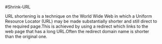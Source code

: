 #Shrink-URL

URL shortening is a technique on the World Wide Web in which a Uniform Resource Locator (URL) may be made substantially shorter and still direct to the required page.This is achieved by using a redirect which links to the web page that has a long URL.Often the redirect domain name is shorter than the original one.
